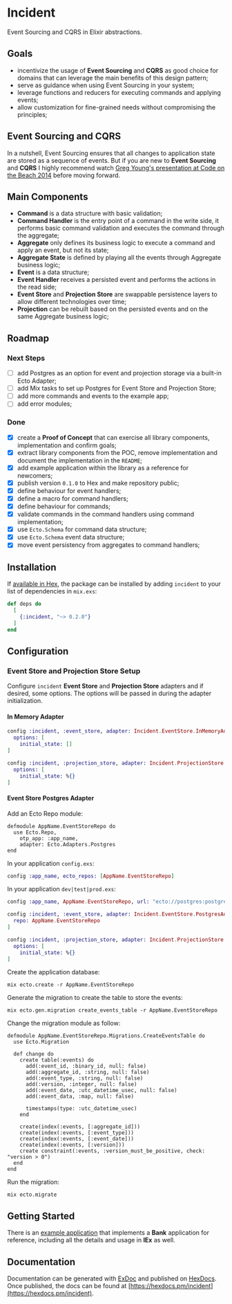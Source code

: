# Incident

Event Sourcing and CQRS in Elixir abstractions.

## Goals

* incentivize the usage of **Event Sourcing** and **CQRS** as good choice for domains that can leverage the main benefits of this design pattern;
* serve as guidance when using Event Sourcing in your system;
* leverage functions and reducers for executing commands and applying events;
* allow customization for fine-grained needs without compromising the principles;

## Event Sourcing and CQRS

In a nutshell, Event Sourcing ensures that all changes to application state are stored as a sequence of events. But if you are new to **Event Sourcing** and **CQRS** I highly recommend watch [Greg Young's presentation at Code on the Beach 2014](https://www.youtube.com/watch?v=JHGkaShoyNs) before moving forward.

## Main Components

* **Command** is a data structure with basic validation;
* **Command Handler** is the entry point of a command in the write side, it performs basic command validation and executes the command through the aggregate;
* **Aggregate** only defines its business logic to execute a command and apply an event, but not its state;
* **Aggregate State** is defined by playing all the events through Aggregate business logic;
* **Event** is a data structure;
* **Event Handler** receives a persisted event and performs the actions in the read side;
* **Event Store** and **Projection Store** are swappable persistence layers to allow different technologies over time;
* **Projection** can be rebuilt based on the persisted events and on the same Aggregate business logic;

## Roadmap

### Next Steps
- [ ] add Postgres as an option for event and projection storage via a built-in Ecto Adapter;
- [ ] add Mix tasks to set up Postgres for Event Store and Projection Store;
- [ ] add more commands and events to the example app;
- [ ] add error modules;

### Done
- [x] create a **Proof of Concept** that can exercise all library components, implementation and confirm goals;
- [x] extract library components from the POC, remove implementation and document the implementation in the `README`;
- [x] add example application within the library as a reference for newcomers;
- [x] publish version `0.1.0` to Hex and make repository public;
- [x] define behaviour for event handlers;
- [x] define a macro for command handlers;
- [x] define behaviour for commands;
- [x] validate commands in the command handlers using command implementation;
- [x] use `Ecto.Schema` for command data structure;
- [x] use `Ecto.Schema` event data structure;
- [x] move event persistency from aggregates to command handlers;

## Installation

If [available in Hex](https://hex.pm/docs/publish), the package can be installed
by adding `incident` to your list of dependencies in `mix.exs`:

```elixir
def deps do
  [
    {:incident, "~> 0.2.0"}
  ]
end
```

## Configuration

### Event Store and Projection Store Setup

Configure `incident` **Event Store** and **Projection Store** adapters and if desired, some options. The options will be passed in during the adapter initialization.

#### In Memory Adapter

```elixir
config :incident, :event_store, adapter: Incident.EventStore.InMemoryAdapter,
  options: [
    initial_state: []
]

config :incident, :projection_store, adapter: Incident.ProjectionStore.InMemoryAdapter,
  options: [
    initial_state: %{}
]
```

#### Event Store Postgres Adapter

Add an Ecto Repo module:

```
defmodule AppName.EventStoreRepo do
  use Ecto.Repo,
    otp_app: :app_name,
    adapter: Ecto.Adapters.Postgres
end
```

In your application `config.exs`:

```elixir
config :app_name, ecto_repos: [AppName.EventStoreRepo]
```

In your application `dev|test|prod.exs`:

```elixir
config :app_name, AppName.EventStoreRepo, url: "ecto://postgres:postgres@localhost/database_name_dev"

config :incident, :event_store, adapter: Incident.EventStore.PostgresAdapter, options: [
  repo: AppName.EventStoreRepo
]

config :incident, :projection_store, adapter: Incident.ProjectionStore.InMemoryAdapter,
  options: [
    initial_state: %{}
]
```

Create the application database:

```
mix ecto.create -r AppName.EventStoreRepo
```

Generate the migration to create the table to store the events:

```
mix ecto.gen.migration create_events_table -r AppName.EventStoreRepo
```

Change the migration module as follow:

```
defmodule AppName.EventStoreRepo.Migrations.CreateEventsTable do
  use Ecto.Migration

  def change do
    create table(:events) do
      add(:event_id, :binary_id, null: false)
      add(:aggregate_id, :string, null: false)
      add(:event_type, :string, null: false)
      add(:version, :integer, null: false)
      add(:event_date, :utc_datetime_usec, null: false)
      add(:event_data, :map, null: false)

      timestamps(type: :utc_datetime_usec)
    end

    create(index(:events, [:aggregate_id]))
    create(index(:events, [:event_type]))
    create(index(:events, [:event_date]))
    create(index(:events, [:version]))
    create constraint(:events, :version_must_be_positive, check: "version > 0")
  end
end
```

Run the migration:

```
mix ecto.migrate
```

## Getting Started

There is an [example application](https://github.com/pedroassumpcao/incident/tree/master/examples/bank) that implements a **Bank** application for reference, including all the details and usage in **IEx** as well.

## Documentation

Documentation can be generated with [ExDoc](https://github.com/elixir-lang/ex_doc)
and published on [HexDocs](https://hexdocs.pm). Once published, the docs can
be found at [https://hexdocs.pm/incident](https://hexdocs.pm/incident).

